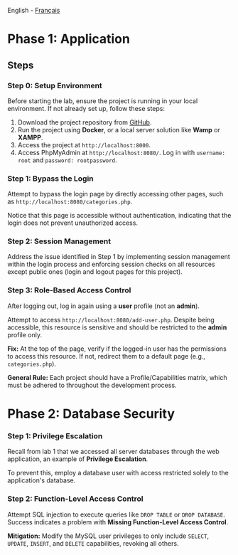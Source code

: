 English - [Français](https://github.com/nasri-lab/sql-injection/blob/main/labs/lab2-fr.md)

# Phase 1: Application 

## Steps

### Step 0: Setup Environment

Before starting the lab, ensure the project is running in your local environment. If not already set up, follow these steps:

1. Download the project repository from [GitHub](https://github.com/nasri-lab/security).
2. Run the project using **Docker**, or a local server solution like **Wamp** or **XAMPP**.
3. Access the project at `http://localhost:8000`.
4. Access PhpMyAdmin at `http://localhost:8080/`. Log in with `username: root` and `password: rootpassword`.

### Step 1: Bypass the Login

Attempt to bypass the login page by directly accessing other pages, such as `http://localhost:8080/categories.php`.

Notice that this page is accessible without authentication, indicating that the login does not prevent unauthorized access.

### Step 2: Session Management

Address the issue identified in Step 1 by implementing session management within the login process and enforcing session checks on all resources except public ones (login and logout pages for this project).

### Step 3: Role-Based Access Control

After logging out, log in again using a **user** profile (not an **admin**).

Attempt to access `http://localhost:8080/add-user.php`. Despite being accessible, this resource is sensitive and should be restricted to the **admin** profile only.

**Fix:** At the top of the page, verify if the logged-in user has the permissions to access this resource. If not, redirect them to a default page (e.g., `categories.php`).

**General Rule:** Each project should have a Profile/Capabilities matrix, which must be adhered to throughout the development process.

# Phase 2: Database Security

### Step 1: Privilege Escalation

Recall from lab 1 that we accessed all server databases through the web application, an example of **Privilege Escalation**.

To prevent this, employ a database user with access restricted solely to the application's database.

### Step 2: Function-Level Access Control

Attempt SQL injection to execute queries like `DROP TABLE` or `DROP DATABASE`. Success indicates a problem with **Missing Function-Level Access Control**.

**Mitigation:** Modify the MySQL user privileges to only include `SELECT`, `UPDATE`, `INSERT`, and `DELETE` capabilities, revoking all others.
